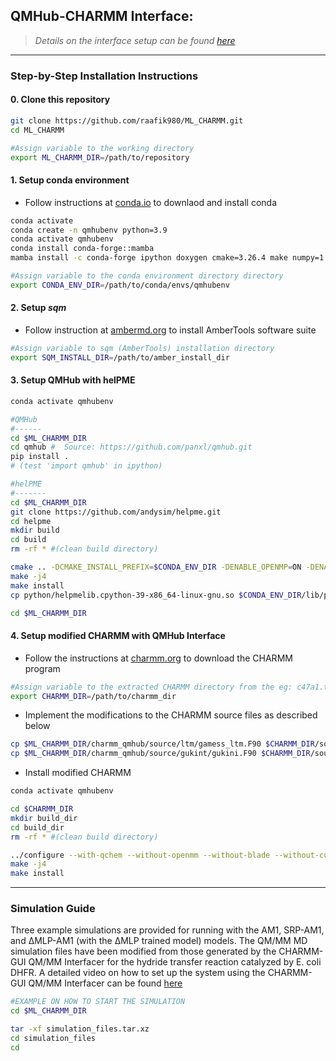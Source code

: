 ## QMHub-CHARMM Interface:
> *Details on the interface setup can be found [here](https://raafik980.github.io/posts/charmm-python-interfacer/)*

- - -

### Step-by-Step Installation Instructions


#### 0. Clone this repository
```bash
git clone https://github.com/raafik980/ML_CHARMM.git
cd ML_CHARMM

#Assign variable to the working directory
export ML_CHARMM_DIR=/path/to/repository
```

#### 1. Setup conda environment
- Follow instructions at [conda.io](https://docs.conda.io/projects/conda/en/latest/index.html) to downlaod and install  conda

```bash
conda activate
conda create -n qmhubenv python=3.9
conda activate qmhubenv
conda install conda-forge::mamba
mamba install -c conda-forge ipython doxygen cmake=3.26.4 make numpy=1.23.4 scipy=1.9.3 mkl gawk pybind11 pytorch pytorch-lightning matplotlib mdanalysis multiprocess tqdm openmpi=4

#Assign variable to the conda environment directory directory
export CONDA_ENV_DIR=/path/to/conda/envs/qmhubenv
```

#### 2. Setup *sqm*
- Follow instruction at [ambermd.org](https://ambermd.org/AmberTools.php) to install AmberTools software suite

```bash
#Assign variable to sqm (AmberTools) installation directory
export SQM_INSTALL_DIR=/path/to/amber_install_dir
```

#### 3. Setup QMHub with helPME
```bash
conda activate qmhubenv

#QMHub
#------
cd $ML_CHARMM_DIR
cd qmhub #  Source: https://github.com/panxl/qmhub.git
pip install .
# (test 'import qmhub' in ipython)

#helPME
#-------
cd $ML_CHARMM_DIR
git clone https://github.com/andysim/helpme.git
cd helpme
mkdir build
cd build
rm -rf * #(clean build directory)

cmake .. -DCMAKE_INSTALL_PREFIX=$CONDA_ENV_DIR -DENABLE_OPENMP=ON -DENABLE_MPI=OFF
make -j4
make install
cp python/helpmelib.cpython-39-x86_64-linux-gnu.so $CONDA_ENV_DIR/lib/python3.9/site-packages/qmhub

cd $ML_CHARMM_DIR
```

#### 4. Setup modified CHARMM with QMHub Interface
- Follow the instructions at [charmm.org](https://academiccharmm.org/) to download the CHARMM program
```bash
#Assign variable to the extracted CHARMM directory from the eg: c47a1.tar.gz
export CHARMM_DIR=/path/to/charmm_dir
```
- Implement the modifications to the CHARMM source files as described below
```bash
cp $ML_CHARMM_DIR/charmm_qmhub/source/ltm/gamess_ltm.F90 $CHARMM_DIR/source/ltm
cp $ML_CHARMM_DIR/charmm_qmhub/source/gukint/gukini.F90 $CHARMM_DIR/source/gukint
```
- Install modified CHARMM
```bash
conda activate qmhubenv

cd $CHARMM_DIR
mkdir build_dir
cd build_dir
rm -rf * #(clean build directory)

../configure --with-qchem --without-openmm --without-blade --without-cuda --prefix=../charmm_install_dir
make -j4
make install
```

- - -

### Simulation Guide

Three example simulations are provided for running with the AM1, SRP-AM1, and &Delta;MLP-AM1 (with the &Delta;MLP trained model) models. The QM/MM MD simulation files have been modified from those generated by the CHARMM-GUI QM/MM Interfacer for the hydride transfer reaction catalyzed by E. coli DHFR. A detailed video on how to set up the system using the CHARMM-GUI QM/MM Interfacer can be found [here](https://www.charmm-gui.org/demo/qmi)

```bash
#EXAMPLE ON HOW TO START THE SIMULATION
cd $ML_CHARMM_DIR

tar -xf simulation_files.tar.xz
cd simulation_files
cd 
```
